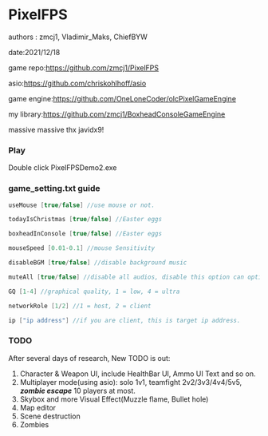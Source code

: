 # PixelFPS

authors : zmcj1, Vladimir_Maks, ChiefBYW

date:2021/12/18

game repo:https://github.com/zmcj1/PixelFPS

asio:https://github.com/chriskohlhoff/asio

game engine:https://github.com/OneLoneCoder/olcPixelGameEngine

my library:https://github.com/zmcj1/BoxheadConsoleGameEngine

massive massive thx javidx9!

### Play

Double click PixelFPSDemo2.exe

### game_setting.txt guide
```cpp
useMouse [true/false] //use mouse or not.

todayIsChristmas [true/false] //Easter eggs

boxheadInConsole [true/false] //Easter eggs

mouseSpeed [0.01-0.1] //mouse Sensitivity

disableBGM [true/false] //disable background music

muteAll [true/false] //disable all audios, disable this option can optimize game.

GQ [1-4] //graphical quality, 1 = low, 4 = ultra

networkRole [1/2] //1 = host, 2 = client

ip ["ip address"] //if you are client, this is target ip address.
```
### TODO

After several days of research, New TODO is out:

1. Character & Weapon UI, include HealthBar UI, Ammo UI Text and so on.
1. Multiplayer mode(using asio): solo 1v1, teamfight 2v2/3v3/4v4/5v5, ***zombie escape*** 10 players at most.
1. Skybox and more Visual Effect(Muzzle flame, Bullet hole)
1. Map editor
1. Scene destruction
1. Zombies
